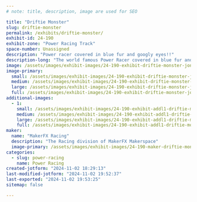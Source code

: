 ```yaml
---
# note: title, description, image are used for SEO

title: "Driftie Monster"
slug: driftie-monster
permalink: /exhibits/driftie-monster/
exhibit-id: 24-190
exhibit-zone: "Power Racing Track"
space-number: Unassigned
description: "Power racer covered in blue fur and googly eyes!!"
description-long: "The world famous Power Racer covered in blue fur and looking so awesome out there passing people left and right!"
image: /assets/images/exhibit-images/24-190-exhibit-driftie-monster-jon-driftie-large.jpg
image-primary: 
  small: /assets/images/exhibit-images/24-190-exhibit-driftie-monster-jon-driftie-small.jpg
  medium: /assets/images/exhibit-images/24-190-exhibit-driftie-monster-jon-driftie-medium.jpg
  large: /assets/images/exhibit-images/24-190-exhibit-driftie-monster-jon-driftie-large.jpg
  full: /assets/images/exhibit-images/24-190-exhibit-driftie-monster-jon-driftie-full.jpg
additional-images: 
  - 1:
    small: /assets/images/exhibit-images/24-190-exhibit-addl1-driftie-monster-37294077084-6d2564f828-k-small.jpg
    medium: /assets/images/exhibit-images/24-190-exhibit-addl1-driftie-monster-37294077084-6d2564f828-k-medium.jpg
    large: /assets/images/exhibit-images/24-190-exhibit-addl1-driftie-monster-37294077084-6d2564f828-k-large.jpg
    full: /assets/images/exhibit-images/24-190-exhibit-addl1-driftie-monster-37294077084-6d2564f828-k-full.jpg
maker: 
  name: "MakerFX Racing"
  description: "The Racing division of MakerFX Makerspace"
  image-primary: /assets/images/exhibit-images/24-190-maker-driftie-monster-makerfx-with-text-medium.png
categories: 
  - slug: power-racing
    name: Power Racing
created-jotform: "2024-11-02 18:29:13"
last-modified-jotform: "2024-11-02 19:52:37"
last-exported: "2024-11-02 19:53:25"
sitemap: false

---
```

